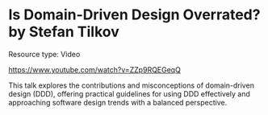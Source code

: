 # Is Domain-Driven Design Overrated? by Stefan Tilkov

Resource type: Video

https://www.youtube.com/watch?v=ZZp9RQEGeqQ

This talk explores the contributions and misconceptions of domain-driven design (DDD), offering practical guidelines for using DDD effectively and approaching software design trends with a balanced perspective.